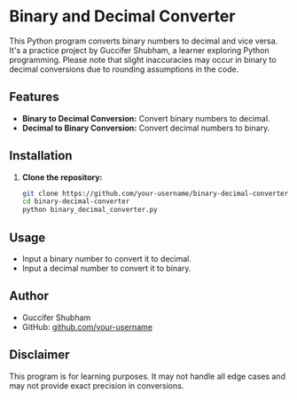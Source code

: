 # Binary and Decimal Converter

This Python program converts binary numbers to decimal and vice versa. It's a practice project by Guccifer Shubham, a learner exploring Python programming. Please note that slight inaccuracies may occur in binary to decimal conversions due to rounding assumptions in the code.

## Features

- **Binary to Decimal Conversion:** Convert binary numbers to decimal.
- **Decimal to Binary Conversion:** Convert decimal numbers to binary.

## Installation

1. **Clone the repository:**

   ```bash
   git clone https://github.com/your-username/binary-decimal-converter.git
   cd binary-decimal-converter
   python binary_decimal_converter.py

## Usage

- Input a binary number to convert it to decimal.
- Input a decimal number to convert it to binary.

## Author

- Guccifer Shubham
- GitHub: [github.com/your-username](https://github.com/shubhushubhu99)

## Disclaimer

This program is for learning purposes. It may not handle all edge cases and may not provide exact precision in conversions.
